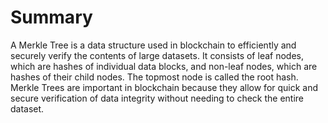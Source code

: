 # Summary

A Merkle Tree is a data structure used in blockchain to efficiently and securely verify the contents of large datasets. It consists of leaf nodes, which are hashes of individual data blocks, and non-leaf nodes, which are hashes of their child nodes. The topmost node is called the root hash. Merkle Trees are important in blockchain because they allow for quick and secure verification of data integrity without needing to check the entire dataset.
